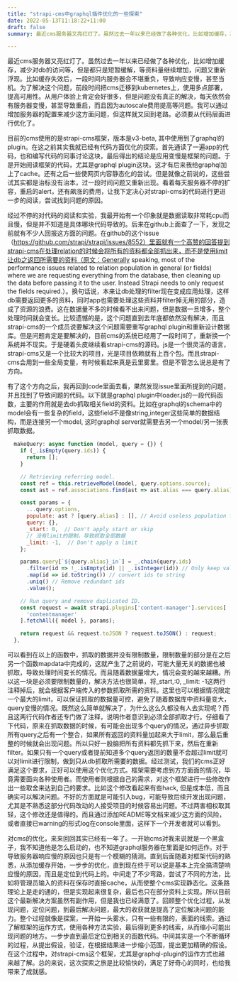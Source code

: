 ```yaml
---
title: "strapi-cms中graphql插件优化的一些探索"
date: 2022-05-13T11:18:22+11:00
draft: false
summary: 最近cms服务器又亮红灯了。虽然过去一年以来已经做了各种优化，比如增加缓存，减少对db的访问等，但是都只是短暂缓解，等资料量继续增加，问题又重新浮现。比如缓存失效后，一段时间内服务器会不堪重负，导致响应变慢，甚至当机。为了解决这个问题，前段时间把cms迁移到kubernetes上，使用多点部署，提高可用性。从用户体验上肯定会好很多，但是问题没有真正的解决，每天依然会有服务器变慢，甚至导致重启，而且因为autoscale费用提高等问题。我可以通过增加服务器的配置来减少这方面问题，但这样就又回到老路。必须要从代码层面进行优化了。

---
```


最近cms服务器又亮红灯了。虽然过去一年以来已经做了各种优化，比如增加缓存，减少对db的访问等，但是都只是短暂缓解，等资料量继续增加，问题又重新浮现。比如缓存失效后，一段时间内服务器会不堪重负，导致响应变慢，甚至当机。为了解决这个问题，前段时间把cms迁移到kubernetes上，使用多点部署，提高可用性。从用户体验上肯定会好很多，但是问题没有真正的解决，每天依然会有服务器变慢，甚至导致重启，而且因为autoscale费用提高等问题。我可以通过增加服务器的配置来减少这方面问题，但这样就又回到老路。必须要从代码层面进行优化了。

目前的cms使用的是strapi-cms框架，版本是v3-beta, 其中使用到了graphql的plugin。在这之前其实我就已经有代码方面优化的探索。首先通读了一遍app的代码，也和编写代码的同事讨论这块，最后得出的结论是应用变慢是框架的问题。于是开始阅读框架的代码，尤其是graphql plugin这块。这才有后来我给graphql加上了cache。还有之后一些使网页内容静态化的尝试。但是就像之前说的，这些尝试其实都是治标没有治本，过一段时间问题又重新出现。看着每天服务器不停的扩容，重启的alert，还有飙涨的费用，让我下定决心对strapi-cms的代码进行更进一步的阅读，尝试找到问题的原因。

经过不停的对代码的阅读和实验，我最开始有一个印象就是数据读取非常耗cpu而且慢，但是并不知道是具体哪块代码导致的。后来在github上面查了一下，发现之前就有不少人回报这方面的问题。在github的这个issue（https://github.com/strapi/strapi/issues/8552）里面就有一个高赞的回答提到strapi-cms在处理relation的时候会将所有的资料都全部抓出来，而不是使用limit让db之返回所需要的资料（原文：Generally speaking, most of the performance issues related to relation population in general (or fields) where we are requesting everything from the database, then cleaning up the data before passing it to the user. Instead Strapi needs to only request the fields required.）。换句话说，本来让db处理的filter现在变成应用处理，这样db需要返回更多的资料，同时app也需要处理这些资料并filter掉无用的部分，造成了资源的浪费。这在数据量不多的时候看不出来问题，但是数据一旦增多，整个处理时间就会变长。比较遗憾的是，这个问题直到去年底都依然没有解决，而且strapi-cms的一个成员说要解决这个问题需要重写graphql plugin和重新设计数据库。但是问题肯定是要解决的，目前cms的系统已经用了一段时间了，重新换一个系统并不现实。于是硬着头皮继续看strapi-cms的源码。js是一个很灵活的语言，strapi-cms又是一个比较大的项目，光是项目依赖就有上百个包。而且strapi-cms会用到一些全局变量，有时候看起来真是云里雾里。但是不管怎么说总是有了方向。

有了这个方向之后，我再回到code里面去看，果然发现issue里面所提到的问题，并且找到了导致问题的代码。以下就是graphql plugin中loader.js的一段代码函数，主要的作用就是去db抓取相关field的资料。比如在graphql的schema中的model会有一些复杂的field，这些field不是像string,integer这些简单的数据结构，而是连接另一个model, 这时graphql server就需要去另一个model/另一张表抓取数据。

```js
  makeQuery: async function (model, query = {}) {
    if (_.isEmpty(query.ids)) {
      return [];
    }

    // Retrieving referring model.
    const ref = this.retrieveModel(model, query.options.source);
    const ast = ref.associations.find(ast => ast.alias === query.alias);

    const params = {
      ...query.options,
      populate: ast ? [query.alias] : [], // Avoid useless population for performance reason
      query: {},
      _start: 0,  // Don't apply start or skip
      // 没有limit的限制，导致抓取全部数据
      _limit: -1,  // Don't apply a limit  
    };

    params.query[`${query.alias}_in`] = _.chain(query.ids)
      .filter(id => !_.isEmpty(id) || _.isInteger(id)) // Only keep valid ids
      .map(id => id.toString()) // convert ids to string
      .uniq() // Remove redundant ids
      .value();

    // Run query and remove duplicated ID.
    const request = await strapi.plugins['content-manager'].services[
      'contentmanager'
    ].fetchAll({ model }, params);

    return request && request.toJSON ? request.toJSON() : request;
  },
```

可以看到在以上的函数中，抓取的数据并没有限制数量，限制数量的部分是在之后另一个函数mapdata中完成的，这就产生了之前说的，可能大量无关的数据也被抓取，导致处理时间变长的情况。而且随着数据量增大，情况会变的越来越糟。所以这一块是必须要限制数量的，解决方法也很简单，将_start,:0, _limit: -1这两行注释掉后，就会根据客户端传入的参数抓取所需的资料。这里也可以根据情况限定一个最大的limit，可以保证抓取的数据量可控，避免了随着数据库中资料量变大，query变慢的情况。既然这么简单就解决了，为什么这么久都没有人去实现呢？而且这两行代码作者还专门做了注释，说明作者意识到必须全部抓取才行。仔细看了下代码，原来在抓取数据的时候，有可能会出现多个query的情况，通过异步抓取所有query之后有一个整合，如果所有返回的资料量加起来大于limit，那么最后重整的时候就会出现问题。所以只好一股脑把所有资料都先抓下来，然后在重新filter。如果只有一个query或者提前知道多个query返回的数量不会超过limit就可以对limit进行限制，做到只从db抓取所需要的数据。经过测试，我们的cms正好满足这个要求，正好可以使用这个优化方式。框架需要考虑到方方面面的情况，毕竟需要面向各种使用者。而使用者则根据自己的需求，对这个框架进行一些修改作出一些取舍来达到自己的要求。比如这个修改看起来有些hack, 但是成本低，而且确实可以解决问题。不好的方面就是可能引入bug，可能导致后续开发出现问题，尤其是不熟悉这部分代码改动的人接受项目的时候容易出问题。不过两害相权取其轻，这个修改还是值得的。而且通过添加README等文档来减少这方面的风险，或者直接已warning的形式log在console里面，这样下一个开发者就可以看到。

对cms的优化，来来回回其实已经有一年了。一开始cms对我来说就是一个黑盒子，我不知道他是怎么启动的，也不知道graphql服务器在里面是如何运作。对于导致服务器响应慢的原因也只是有一个模糊的猜测。直到后面随着对框架代码的熟悉，从添加缓存开始，一步步的优化，直到现在终于可以说是基本上完全搞清楚响应慢的原因，而且是定位到代码上的。中间走了不少弯路，尝试了不同的方法，比如将管理员输入的资料在保存时直接cache，从而使整个cms实现静态化。这条路理论上是走的通的，但是实现起来很复杂，最后也只在部分资料上实现。所以目前这个最新解决方案虽然有副作用，但是我也已经满意了。回顾整个优化过程，从发现问题，定位问题，到最后解决问题，最大的收获就是提高了定位解决问题的能力。整个过程就像是探案，一开始一头雾水，只有一些有限的，表面的线索。通过了解框架的运作方式，使用各种方法实验，最后得到更多的线索，从而缩小可能出现问题的地方。一步步直到最后定位到相关的函数代码。中间其实是一个不断循环的过程，从提出假设，验证，在根据结果进一步缩小范围，提出更加精确的假设。在这个过程中，对strapi-cms这个框架，尤其是graphql-plugin的运作方式也越来越了解。总的来说，这次探索之旅是比较愉快的，满足了好奇心的同时，也给我带来了成就感。
